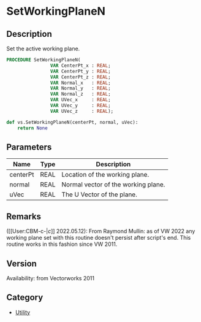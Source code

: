 # SetWorkingPlaneN

## Description
Set the active working plane.

```pascal
PROCEDURE SetWorkingPlaneN(
				VAR CenterPt_x : REAL;
				VAR CenterPt_y : REAL;
				VAR CenterPt_z : REAL;
				VAR Normal_x   : REAL;
				VAR Normal_y   : REAL;
				VAR Normal_z   : REAL;
				VAR UVec_x     : REAL;
				VAR UVec_y     : REAL;
				VAR UVec_z     : REAL);
```

```python
def vs.SetWorkingPlaneN(centerPt, normal, uVec):
    return None
```

## Parameters
|Name|Type|Description|
|---|---|---|
|centerPt|REAL|Location of the working plane.|
|normal|REAL|Normal vector of the working plane.|
|uVec|REAL|The U Vector of the plane.|

## Remarks
([[User:CBM-c-|_c_]] 2022.05.12): From Raymond Mullin: as of VW 2022 any working plane set with this routine doesn't persist after script's end. This routine works in this fashion since VW 2011.

## Version
Availability: from Vectorworks 2011

## Category
* [Utility](../Categories/Utility.md)
